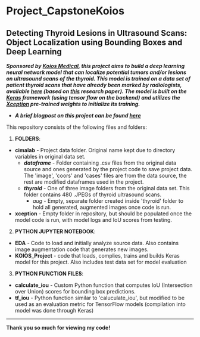 # Project_CapstoneKoios
## Detecting Thyroid Lesions in Ultrasound Scans: Object Localization using Bounding Boxes and Deep Learning

_**Sponsored by [Koios Medical](https://koiosmedical.com/), this project aims to build a deep learning neural network model that can localize potential tumors and/or lesions on ultrasound scans of the thyroid. This model is trained on a data set of patient thyroid scans that have already been marked by radiologists, available [here](http://cimalab.intec.co/applications/thyroid/index.php) (based on [this](https://www.researchgate.net/publication/275340525_An_open_access_thyroid_ultrasound-image_Database) research paper). The model is built on the [Keras](https://keras.io/) framework (using tensor flow on the backend) and utilizes the [Xception](https://arxiv.org/abs/1610.02357) pre-trained weights to initialize its training.**_

- _**A brief blogpost on this project can be found [here](https://nycdatascience.com/blog/student-works/capstone/tumor-legion-detection-in-ultrasound-scans-of-the-thyroid-object-localization-using-bounding-boxes/)**_

This repository consists of the following files and folders:

1) **FOLDERS**: 
  - **cimalab** - Project data folder. Original name kept due to directory variables in original data set.
    - _**dataframe**_ - Folder containing .csv files from the original data source and ones generated by the project code to save project data. The 'image', 'coors' and 'cases' files are from the data source, the rest are modified dataframes used in the project.
    - _**thyroid**_ - One of three image folders from the original data set. This folder contains 480 .JPEGs of thyroid ultrasound scans.
      - _aug_ - Empty, separate folder created inside 'thyroid' folder to hold all generated, augmented images once code is run. 
  - **xception** - Empty folder in repository, but should be populated once the model code is run, with model logs and IoU scores from testing.
2) **PYTHON JUPYTER NOTEBOOK**: 
  - **EDA** - Code to load and initially analyze source data. Also contains image augmentation code that generates new images.
  - **KOIOS_Project** - code that loads, complies, trains and builds Keras model for this project. Also includes test data set for model evaluation
3) **PYTHON FUNCTION FILES**:
  - **calculate_iou** - Custom Python function that computes IoU (Intersection over Union) scores for bounding box predictions. 
  - **tf_iou** - Python function similar to 'caluculate_iou', but modified to be used as an evaluation metric for TensorFlow models (compilation into model was done through Keras)

- - - 

**Thank you so much for viewing my code!**
